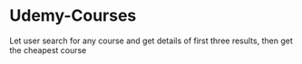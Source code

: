 # Udemy-Courses
Let user search for any course and get details of first three results, then get the cheapest course
